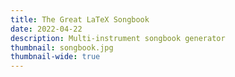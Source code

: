 ```yaml
---
title: The Great LaTeX Songbook
date: 2022-04-22
description: Multi-instrument songbook generator
thumbnail: songbook.jpg
thumbnail-wide: true
---
```

